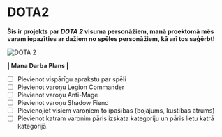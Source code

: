 # DOTA2
**Šis ir projekts par _DOTA 2_ visuma personāžiem, 
manā proektomā mēs varam iepazīties ar dažiem no spēles personāžiem, 
kā arī tos saģērbt!**


![DOTA 2](https://img.redbull.com/images/c_fill,g_auto,w_1170,h_658/q_auto,f_auto/redbullcom/2014/10/09/1331683687434_2/dota-2-is-unlike-most-games-of-its-kind)

  **| Mana Darba Plans |**
- [ ] Pievienot vispārīgu aprakstu par spēli
- [ ] Pievienot varoņu Legion Commander
- [ ] Pievienot varoņu Anti-Mage
- [ ] Pievienot varoņu  Shadow Fiend
- [ ] Pievienojiet visiem varoņiem to īpašības (bojājums, kustības ātrums)
- [ ] Pievienot katram  varoņim pāris izskata kategoriju un pāris lietu katrā kategorijā.
